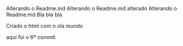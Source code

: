 Alterando o Readme.md
Alterando o Readme.md alterado
Alterando o Readme.md Bla bla bla

Criado o html
com o ola mundo

aqui foi o 6º commit
